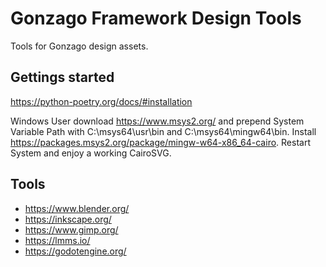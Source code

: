 # Gonzago Framework Design Tools

Tools for Gonzago design assets.

## Gettings started

<https://python-poetry.org/docs/#installation>

Windows User download <https://www.msys2.org/> and prepend System Variable Path with C:\msys64\usr\bin and C:\msys64\mingw64\bin.
Install <https://packages.msys2.org/package/mingw-w64-x86_64-cairo>. Restart System and enjoy a working CairoSVG.

## Tools

- <https://www.blender.org/>
- <https://inkscape.org/>
- <https://www.gimp.org/>
- <https://lmms.io/>
- <https://godotengine.org/>
